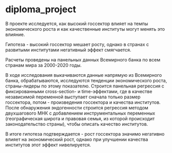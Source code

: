 # diploma_project

В проекте исследуется, как высокий госсектор влияет на темпы экономического роста и как качественные институты могут менять это влияние.

Гипотеза - высокий госсектор мешает росту, однако в странах с развитыми институтами негативный эффект смягчается.

Расчеты проведены на панельных данных Всемирного банка по всем странам мира за 2000-2020 годы.

В ходе исследования выкачиваются данные напрямую из Всемирного банка, обрабатываются, исследуются тенденции экономического роста, страны-лидеры по этому показателю. Строится панельная регрессия с фиксированными cross-section- и time-эффектами, где в качестве независимой переменной выступает сначала только размер госсектора, потом - произведения госсектора и качества институтов. После обнаружения эндогенности строится регрессия методом двухшагового МНК с добавлением инструментальных переменных (географическая широта и правовая семья, из которой происходит законодательство страны), чтобы описать качество институтов.

В итоге гипотеза подтверждается - рост госсектора значимо негативно влияет на экономический рост, однако при улучшении качества институтов этот эффект нивелируется.
